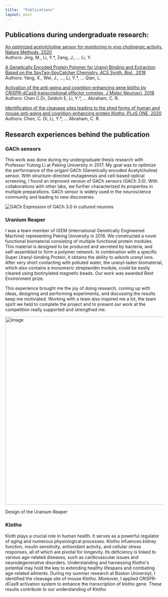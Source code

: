 ```yaml
---
title:  "Publications"
layout: post
---
```


## Publications during undergraduate research:
[An optimized acetylcholine sensor for monitoring in vivo cholinergic activity, Nature Methods, 2020][nature-methods]<br/>
Authors: Jing, M., Li, Y.*, Zeng, J., ... Li, Y. 

[A Genetically Encoded Protein Polymer for Uranyl Binding and Extraction Based on the SpyTag–SpyCatcher Chemistry, ACS Synth. Biol., 2018][iGEM]<br/>
Authors: Yang, X., Wei, J., ..., Li, Y.*, ... Qian, L.

[Activation of the anti-aging and cognition-enhancing gene klotho by CRISPR-dCas9 transcriptional effector complex, J Molec Neurosci, 2018][Klotho1]<br/>
Authors: Chen C.Di, Zeldich E, Li, Y.*, ... Abraham, C. R.

[Identification of the cleavage sites leading to the shed forms of human and mouse anti-aging and cognition-enhancing protein Klotho, PLoS ONE, 2020][Klotho2]<br/>
Authors: Chen, C. Di, Li, Y.*, ... Abraham, C. R.

[nature-methods]: https://www.nature.com/articles/s41592-020-0953-2
[iGEM]: https://pubs.acs.org/doi/abs/10.1021/acssynbio.8b00223
[Klotho1]: https://link.springer.com/article/10.1007/s12031-017-1011-0
[Klotho2]: https://journals.plos.org/plosone/article?id=10.1371/journal.pone.0226382


## Research experiences behind the publication

### GACh sensors

This work was done during my undergraduate thesis research with Professor Yulong Li at Peking University in 2017. My goal was to optimize the performance of the origanl GACh (Genetically encoded Acetylcholine) sensor. With structure-directed mutagenesis and cell-based optical screening, I found an improved version of GACh sensors (GACh 3.0). With collaborations with other labs, we further characterized its properties in multiple preparations. GACh sensor is widely used in the neuroscience community and leading to new discoveries.   

![GACh](/yuexuanli/assets/gach.png)
Expression of GACh 3.0 in cultured neurons

### Uranium Reaper

I was a team member of iGEM (international Genetically Engineered Machine) representing Peking University in 2016. We constructed a novel functional biomaterial consisting of multiple functional protein modules. This material is designed to be produced and secreted by bacteria, and self-assembled to form a polymer network. In combination with a specific Super Uranyl-binding Protein, it obtains the ability to adsorb uranyl ions. After very short contacting with polluted water, the uranyl-laden biomaterial, which also contains a monomeric streptavidin module, could be easily cleared using biotinylated magnetic beads. Our work was awarded Best Environment prize.

This experience brought me the joy of doing research, coming up with ideas, designing and performing experiments, and discussing the results keep me motiviated. Working with a team also inspired me a lot, the team spirit we held to complete the project and to present our work at the competition really supported and strengthed me.

<p>
  <img src="https://static.igem.org/mediawiki/2016/3/36/T--Peking--images_Uranium_Reaper04.png" alt="image" style="width:600px;height:auto;">
</p>
Design of the Uranium Reaper

### Klotho

Kloth plays a crucial role in human health. It serves as a powerful regulator of aging and numerous physiological processes. Klotho infuences kidney function, insulin sensitivity, antioxidant activity, and cellular stress responses, all of which are pivotal for longevity. Its deficiency is linked to various age-related diseases, such as cardiovascular issues and neurodegenerative disorders. Understanding and harnessing Klotho's potential may hold the key to extending healthy lifespans and combating age-related ailments. During my summer research at Boston Universiyt, I identified the cleavage site of mouse Klotho. Moreover, I applied CRISPR-dCas9 activation system to enhance the transcription of klotho gene. These results contribute to our understanding of Klotho.

